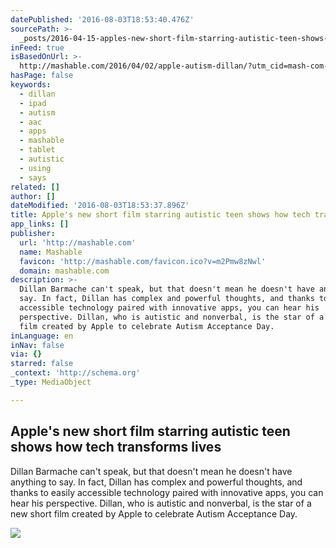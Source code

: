 ```yaml
---
datePublished: '2016-08-03T18:53:40.476Z'
sourcePath: >-
  _posts/2016-04-15-apples-new-short-film-starring-autistic-teen-shows-how-tech.md
inFeed: true
isBasedOnUrl: >-
  http://mashable.com/2016/04/02/apple-autism-dillan/?utm_cid=mash-com-Tw-main-link#e4b_LyEhFaqc
hasPage: false
keywords:
  - dillan
  - ipad
  - autism
  - aac
  - apps
  - mashable
  - tablet
  - autistic
  - using
  - says
related: []
author: []
dateModified: '2016-08-03T18:53:37.896Z'
title: Apple's new short film starring autistic teen shows how tech transforms lives
app_links: []
publisher:
  url: 'http://mashable.com'
  name: Mashable
  favicon: 'http://mashable.com/favicon.ico?v=m2Pmw8zNwl'
  domain: mashable.com
description: >-
  Dillan Barmache can't speak, but that doesn't mean he doesn't have anything to
  say. In fact, Dillan has complex and powerful thoughts, and thanks to easily
  accessible technology paired with innovative apps, you can hear his
  perspective. Dillan, who is autistic and nonverbal, is the star of a new short
  film created by Apple to celebrate Autism Acceptance Day.
inLanguage: en
inNav: false
via: {}
starred: false
_context: 'http://schema.org'
_type: MediaObject

---
```

<article style=""><h1>Apple's new short film starring autistic teen shows how tech transforms lives</h1><p>Dillan Barmache can't speak, but that doesn't mean he doesn't have anything to say. In fact, Dillan has complex and powerful thoughts, and thanks to easily accessible technology paired with innovative apps, you can hear his perspective. Dillan, who is autistic and nonverbal, is the star of a new short film created by Apple to celebrate Autism Acceptance Day.</p><img src="http://rack.0.mshcdn.com/media/ZgkyMDE2LzA0LzAxLzcyL0RpbGxhbnNWb2ljLmM1MWZiLnBuZwpwCXRodW1iCTEyMDB4NjMwCmUJanBn/0e0a5657/57e/DillansVoice_Stills_Thinking.jpg" /></article>